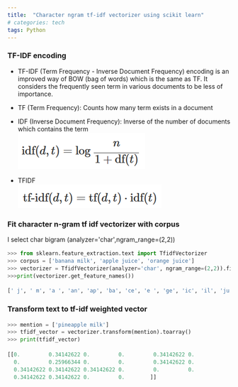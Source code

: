 ```yaml
---
title:  "Character ngram tf-idf vectorizer using scikit learn"
# categories: tech
tags: Python
---
```

### TF-IDF encoding
- TF-IDF (Term Frequency - Inverse Document Frequency) encoding is an improved way of BOW (bag of words) which is the same as TF. It considers the frequently seen term in various documents to be less of importance.

- TF (Term Frequency): Counts how many term exists in a document
- IDF (Inverse Document Frequency): Inverse of the number of documents which contains the term 
<br>![](../assets/images/idf.PNG)
  
- TFIDF
<br>![](../assets/images/tfidf.PNG)

### Fit character n-gram tf idf vectorizer with corpus
I select char bigram (analyzer='char',ngram_range=(2,2))
```python
>>> from sklearn.feature_extraction.text import TfidfVectorizer
>>> corpus = ['banana milk', 'apple juice', 'orange juice']
>>> vectorizer = TfidfVectorizer(analyzer='char', ngram_range=(2,2)).fit(corpus)
>>>print(vectorizer.get_feature_names())

[' j', ' m', 'a ', 'an', 'ap', 'ba', 'ce', 'e ', 'ge', 'ic', 'il', 'ju', 'le', 'lk', 'mi', 'na', 'ng', 'or', 'pl', 'pp', 'ra', 'ui']
```

### Transform text to tf-idf weighted vector
```python
>>> mention = ['pineapple milk']
>>> tfidf_vector = vectorizer.transform(mention).toarray()
>>> print(tfidf_vector)

[[0.         0.34142622 0.         0.         0.34142622 0.
  0.         0.25966344 0.         0.         0.34142622 0.
  0.34142622 0.34142622 0.34142622 0.         0.         0.
  0.34142622 0.34142622 0.         0.        ]]
```